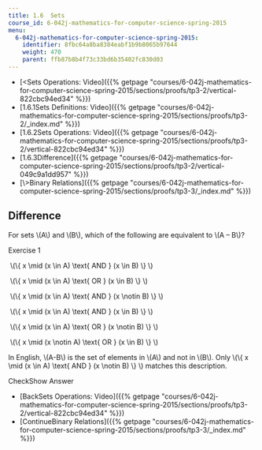 ```yaml
---
title: 1.6  Sets
course_id: 6-042j-mathematics-for-computer-science-spring-2015
menu:
  6-042j-mathematics-for-computer-science-spring-2015:
    identifier: 8fbc64a8ba8384eabf1b9b8065b97644
    weight: 470
    parent: ffb87b8b4f73c33bd6b35402fc830d03
---
```

*   [<Sets Operations: Video]({{% getpage "courses/6-042j-mathematics-for-computer-science-spring-2015/sections/proofs/tp3-2/vertical-822cbc94ed34" %}})
*   [1.6.1Sets Definitions: Video]({{% getpage "courses/6-042j-mathematics-for-computer-science-spring-2015/sections/proofs/tp3-2/_index.md" %}})
*   [1.6.2Sets Operations: Video]({{% getpage "courses/6-042j-mathematics-for-computer-science-spring-2015/sections/proofs/tp3-2/vertical-822cbc94ed34" %}})
*   [1.6.3Difference]({{% getpage "courses/6-042j-mathematics-for-computer-science-spring-2015/sections/proofs/tp3-2/vertical-049c9a1dd957" %}})
*   [\\>Binary Relations]({{% getpage "courses/6-042j-mathematics-for-computer-science-spring-2015/sections/proofs/tp3-3/_index.md" %}})

Difference
----------

  

For sets \\(A\\) and \\(B\\), which of the following are equivalent to \\(A – B\\)?

Exercise 1

&nbsp;\\(\\{ x \\mid (x \\in A) \\text{ AND } (x \\in B) \\} \\) &nbsp;

&nbsp;\\(\\{ x \\mid (x \\in A) \\text{ OR } (x \\in B) \\} \\) &nbsp;

&nbsp;\\(\\{ x \\mid (x \\in A) \\text{ AND } (x \\notin B) \\} \\) &nbsp;

&nbsp;\\(\\{ x \\mid (x \\in A) \\text{ AND } (x \\in B) \\} \\) &nbsp;

&nbsp;\\(\\{ x \\mid (x \\in A) \\text{ OR } (x \\notin B) \\} \\) &nbsp;

&nbsp;\\(\\{ x \\mid (x \\notin A) \\text{ OR } (x \\in B) \\} \\) &nbsp;

In English, \\(A-B\\) is the set of elements in \\(A\\) and not in \\(B\\). Only \\(\\{ x \\mid (x \\in A) \\text{ AND } (x \\notin B) \\} \\) matches this description.

CheckShow Answer

*   [BackSets Operations: Video]({{% getpage "courses/6-042j-mathematics-for-computer-science-spring-2015/sections/proofs/tp3-2/vertical-822cbc94ed34" %}})
*   [ContinueBinary Relations]({{% getpage "courses/6-042j-mathematics-for-computer-science-spring-2015/sections/proofs/tp3-3/_index.md" %}})